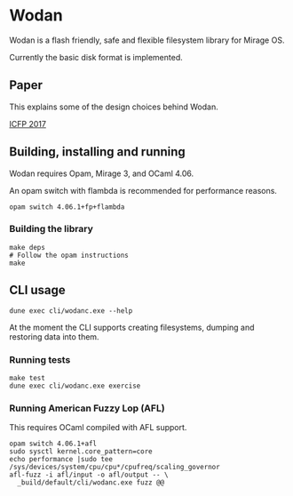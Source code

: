 # Wodan

Wodan is a flash friendly, safe and flexible
filesystem library for Mirage OS.

Currently the basic disk format is implemented.

## Paper

This explains some of the design choices behind Wodan.

[ICFP 2017](https://icfp17.sigplan.org/event/ocaml-2017-papers-wodan-a-pure-ocaml-flash-aware-filesystem-library)

## Building, installing and running

Wodan requires Opam, Mirage 3, and OCaml 4.06.

An opam switch with flambda is recommended for performance reasons.

```
opam switch 4.06.1+fp+flambda
```

### Building the library

```
make deps
# Follow the opam instructions
make
```

## CLI usage

```
dune exec cli/wodanc.exe --help
```

At the moment the CLI supports creating filesystems, dumping and restoring data into them.

### Running tests

```
make test
dune exec cli/wodanc.exe exercise
```

### Running American Fuzzy Lop (AFL)

This requires OCaml compiled with AFL support.

```
opam switch 4.06.1+afl
sudo sysctl kernel.core_pattern=core
echo performance |sudo tee /sys/devices/system/cpu/cpu*/cpufreq/scaling_governor
afl-fuzz -i afl/input -o afl/output -- \
  _build/default/cli/wodanc.exe fuzz @@
```

